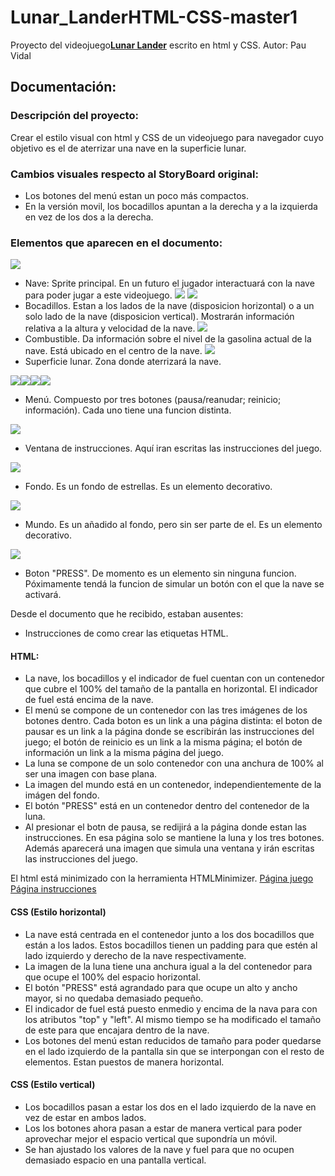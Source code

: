 # Lunar_LanderHTML-CSS-master1

Proyecto del videojuego[**Lunar Lander**](https://rawgit.com/Pauuu/LunarLander/master/LunarLander.html) escrito en html y CSS.
Autor: Pau Vidal 

## Documentación:

### Descripción del proyecto:
Crear el estilo visual con html y CSS de un videojuego para navegador cuyo objetivo es el de aterrizar una nave en la superficie lunar.

### Cambios visuales respecto al StoryBoard original:
* Los botones del menú estan un poco más compactos.
* En la versión movil, los bocadillos apuntan a la derecha y a la izquierda en vez de los dos a la derecha.

### Elementos que aparecen en el documento:
![](./img/spacecraft.png)
* Nave: Sprite principal. En un futuro el jugador interactuará con la nave para poder jugar a este videojuego.
![](./img/speed.png) ![](./img/height.png)
* Bocadillos. Estan a los lados de la nave (disposicion horizontal) o a un solo lado de la nave (disposicion vertical). Mostrarán información relativa a la altura y velocidad de la nave.
![](./img/fuel.png)
* Combustible. Da información sobre el nivel de la gasolina actual de la nave. Está ubicado en el centro de la nave.
![](./img/moon.png)
* Superficie lunar. Zona donde aterrizará la nave.

![](./img/buttons/restart.png)![](./img/buttons/pause.png)![](./img/buttons/info.png)![](./img/buttons/play.png)
* Menú. Compuesto por tres botones (pausa/reanudar; reinicio; información). Cada uno tiene una funcion distinta.

![](./img/ventana.png)
* Ventana de instrucciones. Aquí iran escritas las instrucciones del juego.

![](./img/background.jpg)
* Fondo. Es un fondo de estrellas. Es un elemento decorativo.

![](./img/earth.png)
* Mundo. Es un añadido al fondo, pero sin ser parte de el. Es un elemento decorativo.

![](./img/buttons/PRESS.png)
* Boton "PRESS". De momento es un elemento sin ninguna funcion. Póximamente tendá la funcion de simular un botón con el que la nave se activará.

 Desde el documento que he recibido, estaban ausentes:
* Instrucciones de como crear las etiquetas HTML. 

#### HTML:
* La nave, los bocadillos y el indicador de fuel cuentan con un contenedor que cubre el 100% del tamaño de la pantalla en horizontal. El indicador de fuel está encima de la nave.
* El menú se compone de un contenedor con las tres imágenes de los botones dentro. Cada boton es un link a una página distinta: el boton de pausar es un link a la página donde se escribirán las instrucciones del juego; el botón de reinicio es un link a la misma página; el botón de información un link a la misma página del juego.
* La luna se compone de un solo contenedor con una anchura de 100% al ser una imagen con base plana.
* La imagen del mundo está en un contenedor, independientemente de la imágen del fondo.
* El botón "PRESS" está en un contenedor dentro del contenedor de la luna. 
* Al presionar el botn de pausa, se redijirá a la página donde estan las instrucciones. En esa página solo se mantiene la luna y los tres botones. Además aparecerá una imagen que simula una ventana y irán escritas las instrucciones del juego.


El html está minimizado con la herramienta HTMLMinimizer.
[Página juego](https://github.com/Pauuu/LunarLander/blob/html-minifier/LunarLander.html) 
[Página instrucciones](https://github.com/Pauuu/LunarLander/blob/html-minifier/instrucciones.html)

#### CSS (Estilo horizontal)

* La nave está centrada en el contenedor junto a los dos bocadillos que están a los lados. Estos bocadillos tienen un padding para que estén al lado izquierdo y derecho de la nave respectivamente. 
* La imagen de la luna tiene una anchura igual a la del contenedor para que ocupe el 100% del espacio horizontal.
* El botón "PRESS" está agrandado para que ocupe un alto y ancho mayor, si no quedaba demasiado pequeño.
* El indicador de fuel está puesto enmedio y encima de la nava para con los atributos "top" y "left". Al mismo tiempo se ha modificado el tamaño de este para que encajara dentro de la nave.
* Los botones del menú estan reducidos de tamaño para poder quedarse en el lado izquierdo de la pantalla sin que se interpongan con el resto de elementos. Estan puestos de manera horizontal.

#### CSS (Estilo vertical)

* Los bocadillos pasan a estar los dos en el lado izquierdo de la nave en vez de estar en ambos lados.
* Los los botones ahora pasan a estar de manera vertical para poder aprovechar mejor el espacio vertical que supondría un móvil.
* Se han ajustado los valores de la nave y fuel para que no ocupen demasiado espacio en una pantalla vertical.
 
